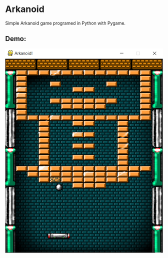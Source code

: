 # Arkanoid
Simple Arkanoid game programed in Python with Pygame.
## Demo:
![GameScreenshot](/assets/SS_arkanoid_demo.png?raw=true "Playing arkanoid in python")
